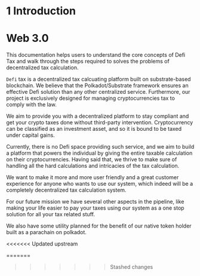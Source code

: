 
# 1 Introduction

# Web 3.0

This documentation helps users to understand the core concepts of Defi Tax and walk through the steps required to solves the problems of decentralized tax calculation.

`Defi` tax is a decentralized tax calcuating platform built on substrate-based blockchain. We believe that the Polkadot/Substrate framework ensures an effective Defi solution than any other centralized service. Furthermore, our project is exclusively designed for managing cryptocurrencies tax to comply with the law.

We aim to provide you with a decentralized platform to stay compliant and get your crypto taxes done without third-party intervention. Cryptocurrency can be classified as an investment asset, and so it is bound to be taxed under capital gains.

Currently, there is no Defi space providing such service, and we aim to build a platform that powers the individual by giving the entire taxable calculation on their cryptocurrencies. Having said that, we thrive to make sure of handling all the hard calculations and intricacies of the tax calculation.

We want to make it more and more user friendly and a great customer experience for anyone who wants to use our system, which indeed will be a completely decentralized tax calculation system.

For our future mission we have several other aspects in the pipeline, like making your life easier to pay your taxes using our system as a one stop solution for all your tax related stuff.

We also have some utility planned for the benefit of our native token holder built as a parachain on polkadot.

<<<<<<< Updated upstream

=======
>>>>>>> Stashed changes
